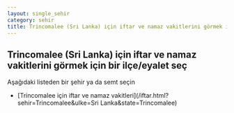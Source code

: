 ```yaml
---
layout: single_sehir
category: sehir
title: Trincomalee (Sri Lanka) için iftar ve namaz vakitlerini görmek için bir ilçe/eyalet seç
---
```



## Trincomalee (Sri Lanka) için iftar ve namaz vakitlerini görmek için bir ilçe/eyalet seç

Aşağıdaki listeden bir şehir ya da semt seçin


* [Trincomalee için iftar ve namaz vakitleri](/iftar.html?sehir=Trincomalee&ulke=Sri Lanka&state=Trincomalee)
